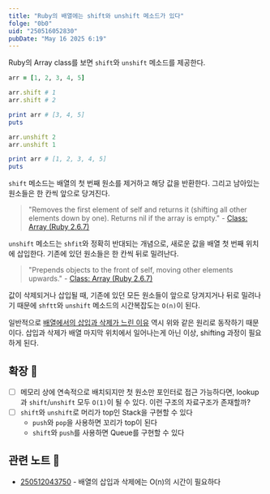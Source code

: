 ```yaml
---
title: "Ruby의 배열에는 shift와 unshift 메소드가 있다"
folge: "0b0"
uid: "250516052830"
pubDate: "May 16 2025 6:19"
---
```


Ruby의 Array class를 보면 `shift`와 `unshift` 메소드를 제공한다.
```rb
arr = [1, 2, 3, 4, 5]

arr.shift # 1
arr.shift # 2

print arr # [3, 4, 5]
puts

arr.unshift 2
arr.unshift 1

print arr # [1, 2, 3, 4, 5]
puts
```

`shift` 메소드는 배열의 첫 번째 원소를 제거하고 해당 값을 반환한다. 그리고 남아있는 원소들은 한 칸씩 앞으로 당겨진다.

> "Removes the first element of self and returns it (shifting all other elements down by one). Returns nil if the array is empty." - [Class: Array \(Ruby 2.6.7\)](https://ruby-doc.org/core-2.6.7/Array.html#method-i-shift)

`unshift` 메소드는 `shfit`와 정확히 반대되는 개념으로, 새로운 값을 배열 첫 번째 위치에 삽입한다. 기존에 있던 원소들은 한 칸씩 뒤로 밀려난다.

> "Prepends objects to the front of self, moving other elements upwards." - [Class: Array \(Ruby 2.6.7\)](https://ruby-doc.org/core-2.6.7/Array.html#method-i-unshift)

값이 삭제되거나 삽입될 때, 기존에 있던 모든 원소들이 앞으로 당겨지거나 뒤로 밀려나기 때문에 `shftt`와 `unshift` 메소드의 시간복잡도는 `O(n)`이 된다. 

일반적으로 [배열에서의 삽입과 삭제가 느린 이유](/note/250512043750) 역시 위와 같은 원리로 동작하기 때문이다. 삽입과 삭제가 배열 마지막 위치에서 일어나는게 아닌 이상, shifting 과정이 필요하게 된다.

## 확장 🌱
- [ ] 메모리 상에 연속적으로 배치되지만 첫 원소만 포인터로 접근 가능하다면, lookup과 `shift`/`unshift` 모두 `O(1)`이 될 수 있다. 이런 구조의 자료구조가 존재할까?
- [ ] `shift`와 `unshift`로 머리가 top인 Stack을 구현할 수 있다
  * `push`와 `pop`을 사용하면 꼬리가 top이 된다
  * `shift`와 `push`를 사용하면 Queue를 구현할 수 있다


## 관련 노트 📘
- [250512043750](/note/250512043750) - 배열의 삽입과 삭제에는 O(n)의 시간이 필요하다


